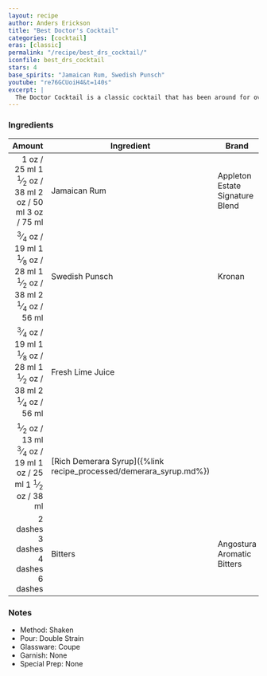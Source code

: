 ```yaml
---
layout: recipe
author: Anders Erickson
title: "Best Doctor's Cocktail"
categories: [cocktail]
eras: [classic]
permalink: "/recipe/best_drs_cocktail/"
iconfile: best_drs_cocktail
stars: 4
base_spirits: "Jamaican Rum, Swedish Punsch"
youtube: "re76GCUoiH4&t=140s"
excerpt: |
  The Doctor Cocktail is a classic cocktail that has been around for over a century. It's a simple yet refreshing drink that's perfect for any occasion.
---
```


### Ingredients

|   Amount | Ingredient                                               | Brand                           |
| -------: | -------------------------------------------------------- | ------------------------------- |
|     <span class="onex active">1 oz  / 25 ml</span> <span class="onehalfx">1 <sup>1</sup>&frasl;<sub>2</sub> oz  / 38 ml</span> <span class="twox">2 oz  / 50 ml</span> <span class="threex">3 oz  / 75 ml</span>| Jamaican Rum                                             | Appleton Estate Signature Blend |
|  <span class="onex active"> <sup>3</sup>&frasl;<sub>4</sub> oz  / 19 ml</span> <span class="onehalfx">1 <sup>1</sup>&frasl;<sub>8</sub> oz  / 28 ml</span> <span class="twox">1 <sup>1</sup>&frasl;<sub>2</sub> oz  / 38 ml</span> <span class="threex">2 <sup>1</sup>&frasl;<sub>4</sub> oz  / 56 ml</span>| Swedish Punsch                                           | Kronan                          |
|  <span class="onex active"> <sup>3</sup>&frasl;<sub>4</sub> oz  / 19 ml</span> <span class="onehalfx">1 <sup>1</sup>&frasl;<sub>8</sub> oz  / 28 ml</span> <span class="twox">1 <sup>1</sup>&frasl;<sub>2</sub> oz  / 38 ml</span> <span class="threex">2 <sup>1</sup>&frasl;<sub>4</sub> oz  / 56 ml</span>| Fresh Lime Juice                                         |                                 |
|   <span class="onex active"> <sup>1</sup>&frasl;<sub>2</sub> oz  / 13 ml</span> <span class="onehalfx"> <sup>3</sup>&frasl;<sub>4</sub> oz  / 19 ml</span> <span class="twox">1 oz  / 25 ml</span> <span class="threex">1 <sup>1</sup>&frasl;<sub>2</sub> oz  / 38 ml</span>| [Rich Demerara Syrup]({%link recipe_processed/demerara_syrup.md%}) |                                 |
| <span class="onex active">2 dashes</span> <span class="onehalfx">3 dashes</span> <span class="twox">4 dashes</span> <span class="threex">6 dashes</span>| Bitters                                                  | Angostura Aromatic Bitters      |

### Notes

- Method: Shaken
- Pour: Double Strain
- Glassware: Coupe
- Garnish: None
- Special Prep: None

    
<script type="application/ld+json">
{
  "@context": "https://schema.org",
  "@type": "Recipe",
  "author": {
    "@type": "Person",
    "name": "{{ page.author }}"
    },
  "image": "{%- for page in page.categories limit: 1 %}{% assign cat = site.data.categories | where: "slug", page | first %}{{ site.url }}{{ site.baseurl}}/assets/images/category_{{cat.slug}}.svg{% endfor -%}",
  "description": "{{ page.excerpt | strip_html | replace: '"', "'" }}",
  "recipeIngredient": [
  "1 oz Jamaican Rum",
  " 0.75 oz Swedish Punsch",
  " 0.75 oz Fresh Lime Juice",
  "0.5 oz Rich Demerara Syrup",
  "2 dashes Bitters "
    ],
  "name": "{{ page.title }}",
  "recipeInstructions": [
    {
      "@type": "HowToStep",
      "text": "- Method: Shaken"
    },
    {
      "@type": "HowToStep",
      "text": "- Pour: Double Strain"
    },
    {
      "@type": "HowToStep",
      "text": "- Glassware: Coupe"
    },
    {
      "@type": "HowToStep",
      "text": "- Garnish: None"
    },
    {
      "@type": "HowToStep",
      "text": "- Special Prep: None"
    }
    ],
  "recipeYield": "1 cocktail",
  "recipeCategory": "cocktail",
  {% if page.stars and site.data.ratings[page.iconfile].ratings -%}"aggregateRating": {
   "@type": "AggregateRating",
   "ratingValue": "{%- include stars_metadata.html %},
   "bestRating": "5",
   "reviewCount": "2"}{%- endif %}
  "recipeCuisine": "global",
  "prepTime": "PT20M",
  "cookTime": "PT15S",
  "keywords": "{{ page.title }}, cocktail, {{ page.eras }}, {%- include category_metadata.html -%}, {%- include spirits_metadata.html -%}"
}
</script>

    